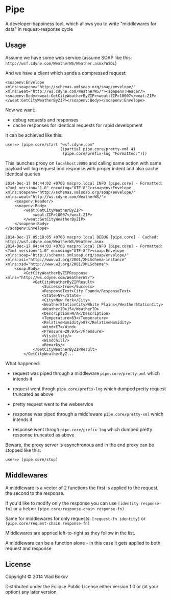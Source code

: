 # Pipe

A developer-happiness tool, which allows you to write "middlewares for data" in request-response cycle

## Usage

Assume we have some web service (assume SOAP like this: `http://wsf.cdyne.com/WeatherWS/Weather.asmx?WSDL`)

And we have a client which sends a compressed request:

    <soapenv:Envelope xmlns:soapenv="http://schemas.xmlsoap.org/soap/envelope/" xmlns:weat="http://ws.cdyne.com/WeatherWS/"><soapenv:Header/><soapenv:Body><weat:GetCityWeatherByZIP><weat:ZIP>10007</weat:ZIP></weat:GetCityWeatherByZIP></soapenv:Body></soapenv:Envelope>

Now we want:

- debug requests and responses
- cache responses for identical requests for rapid development

It can be achieved like this:

    user=> (pipe.core/start "wsf.cdyne.com"
                            [(partial pipe.core/pretty-xml 4)
                             (pipe.core/prefix-log "Formatted:")])

This launches proxy on `localhost:8080` and calling same action with same payload will log request and response with proper indent and also cache identical queries

    2014-Dec-17 04:44:02 +0700 macpro.local INFO [pipe.core] - Formatted: <?xml version="1.0" encoding="UTF-8"?><soapenv:Envelope xmlns:soapenv="http://schemas.xmlsoap.org/soap/envelope/" xmlns:weat="http://ws.cdyne.com/WeatherWS/">
        <soapenv:Header/>
        <soapenv:Body>
            <weat:GetCityWeatherByZIP>
                <weat:ZIP>10007</weat:ZIP>
            </weat:GetCityWeatherByZIP>
        </soapenv:Body>
    </soapenv:Envelope>

    2014-Dec-17 05:18:05 +0700 macpro.local DEBUG [pipe.core] - Cached: http://wsf.cdyne.com/WeatherWS/Weather.asmx
    2014-Dec-17 04:44:03 +0700 macpro.local INFO [pipe.core] - Formatted: <?xml version="1.0" encoding="UTF-8"?><soap:Envelope xmlns:soap="http://schemas.xmlsoap.org/soap/envelope/" xmlns:xsi="http://www.w3.org/2001/XMLSchema-instance" xmlns:xsd="http://www.w3.org/2001/XMLSchema">
        <soap:Body>
            <GetCityWeatherByZIPResponse xmlns="http://ws.cdyne.com/WeatherWS/">
                <GetCityWeatherByZIPResult>
                    <Success>true</Success>
                    <ResponseText>City Found</ResponseText>
                    <State>NY</State>
                    <City>New York</City>
                    <WeatherStationCity>White Plains</WeatherStationCity>
                    <WeatherID>15</WeatherID>
                    <Description>N/A</Description>
                    <Temperature>63</Temperature>
                    <RelativeHumidity>87</RelativeHumidity>
                    <Wind>E7</Wind>
                    <Pressure>29.97S</Pressure>
                    <Visibility/>
                    <WindChill/>
                    <Remarks/>
                </GetCityWeatherByZIPResult>
            </GetCityWeatherByZ...

What happened:

- request was piped through a middleware `pipe.core/pretty-xml` which intends it
- request went throgh `pipe.core/prefix-log` which dumped pretty request truncated as above

- pretty request went to the webservice

- response was piped through a middleware `pipe.core/pretty-xml` which intends it
- response went throgh `pipe.core/prefix-log` which dumped pretty response truncated as above

Beware, the proxy server is asynchronous and in the end proxy can be stopped like this:

    user=> (pipe.core/stop)

## Middlewares

A middleware is a vector of 2 functions the first is applied to the request, the second to the response.

If you'd like to modify only the response you can use `[identity response-fn]`
or a helper `(pipe.core/response-chain response-fn)`

Same for middlewares for only requests: `[request-fn identity]` or `(pipe.core/request-chain response-fn)`

Middlewares are appried left-to-right as they follow in the list.

A middleware can be a function alone - in this case it gets applied to both request and response

## License

Copyright © 2014 Vlad Bokov

Distributed under the Eclipse Public License either version 1.0 or (at
your option) any later version.

